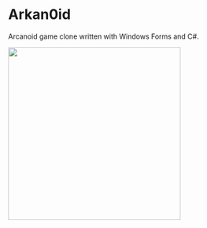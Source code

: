 # Arkan0id
Arcanoid game clone written with Windows Forms and C#.

<img src="https://user-images.githubusercontent.com/52631916/75613163-c7f99c80-5b2a-11ea-8183-2cc704615d37.png" width="350">
